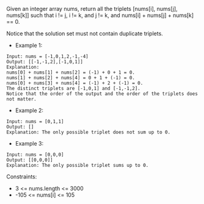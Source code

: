 Given an integer array nums, return all the triplets [nums[i], nums[j], nums[k]] such that i != j, i != k, and j != k,
and nums[i] + nums[j] + nums[k] == 0.

Notice that the solution set must not contain duplicate triplets.

-    Example 1:
    
    Input: nums = [-1,0,1,2,-1,-4]
    Output: [[-1,-1,2],[-1,0,1]]
    Explanation:
    nums[0] + nums[1] + nums[2] = (-1) + 0 + 1 = 0.
    nums[1] + nums[2] + nums[4] = 0 + 1 + (-1) = 0.
    nums[0] + nums[3] + nums[4] = (-1) + 2 + (-1) = 0.
    The distinct triplets are [-1,0,1] and [-1,-1,2].
    Notice that the order of the output and the order of the triplets does not matter.

-    Example 2:
    
    Input: nums = [0,1,1]
    Output: []
    Explanation: The only possible triplet does not sum up to 0.

-    Example 3:
    
    Input: nums = [0,0,0]
    Output: [[0,0,0]]
    Explanation: The only possible triplet sums up to 0.


Constraints:

- 3 <= nums.length <= 3000
- -105 <= nums[i] <= 105
